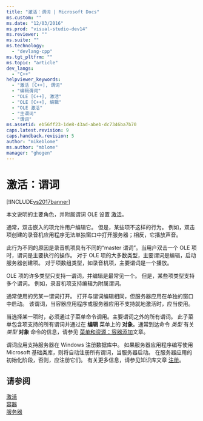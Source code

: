 ```yaml
---
title: "激活：谓词 | Microsoft Docs"
ms.custom: ""
ms.date: "12/03/2016"
ms.prod: "visual-studio-dev14"
ms.reviewer: ""
ms.suite: ""
ms.technology: 
  - "devlang-cpp"
ms.tgt_pltfrm: ""
ms.topic: "article"
dev_langs: 
  - "C++"
helpviewer_keywords: 
  - "激活 [C++], 谓词"
  - "编辑谓词"
  - "OLE [C++], 激活"
  - "OLE [C++], 编辑"
  - "OLE 激活"
  - "主谓词"
  - "谓词"
ms.assetid: eb56ff23-1de8-43ad-abeb-dc7346ba7b70
caps.latest.revision: 9
caps.handback.revision: 5
author: "mikeblome"
ms.author: "mblome"
manager: "ghogen"
---
```

# 激活：谓词
[!INCLUDE[vs2017banner](../assembler/inline/includes/vs2017banner.md)]

本文说明的主要角色，并附属谓词 OLE 设置 [激活](../mfc/activation-cpp.md)。  
  
 通常，双击嵌入的项允许用户编辑它。  但是，某些项不这样的行为。  例如，双击项创建的录音机应用程序无法单独窗口中打开服务器；相反，它播放声音。  
  
 此行为不同的原因是录音机项具有不同的“master 谓词”。当用户双击一个 OLE 项时，谓词是主要执行的操作。  对于 OLE 项的大多数类型，主要谓词是编辑，启动服务器创建项。  对于项数组类型，如录音机项，主要谓词是一个播放。  
  
 OLE 项的许多类型只支持一谓词，并编辑是最常见一个。  但是，某些项类型支持多个谓词。  例如，录音机项支持编辑为附属谓词。  
  
 通常使用的另某一谓词打开。  打开与谓词编辑相同，但服务器应用在单独的窗口中启动。  该谓词，当容器应用程序或服务器应用不支持就地激活时，应当使用。  
  
 当选择某一项时，必须通过子菜单命令调用。主要谓词之外的所有谓词。  此子菜单包含项支持的所有谓词并通过在 **编辑** 菜单上的 **对象**。通常到达命令 *类型* 有关 *类型* **对象** 命令的信息，请参见 [菜单和资源：容器添加](../mfc/menus-and-resources-container-additions.md)文章。  
  
 谓词应用支持服务器在 Windows 注册数据库中。  如果服务器应用程序编写使用 Microsoft 基础类库，则将自动注册所有谓词，当服务器启动。  在服务器应用的初始化阶段，否则，应注册它们。  有关更多信息，请参见知识库文章 [注册](../mfc/registration.md)。  
  
## 请参阅  
 [激活](../mfc/activation-cpp.md)   
 [容器](../mfc/containers.md)   
 [服务器](../mfc/servers.md)